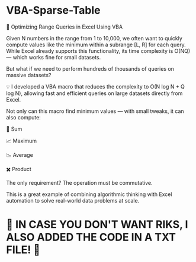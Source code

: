 # VBA-Sparse-Table
🚀 Optimizing Range Queries in Excel Using VBA

Given N numbers in the range from 1 to 10,000, we often want to quickly compute values like the minimum within a subrange [L, R] for each query. While Excel already supports this functionality, its time complexity is O(NQ) — which works fine for small datasets.

But what if we need to perform hundreds of thousands of queries on massive datasets?

💡 I developed a VBA macro that reduces the complexity to O(N log N + Q log N), allowing fast and efficient queries on large datasets directly from Excel.

Not only can this macro find minimum values — with small tweaks, it can also compute:

🧮 Sum

📈 Maximum

📉 Average

✖️ Product

The only requirement? The operation must be commutative.

This is a great example of combining algorithmic thinking with Excel automation to solve real-world data problems at scale.

# 🚨 IN CASE YOU DON'T WANT RIKS, I ALSO ADDED THE CODE IN A TXT FILE! 🚨
